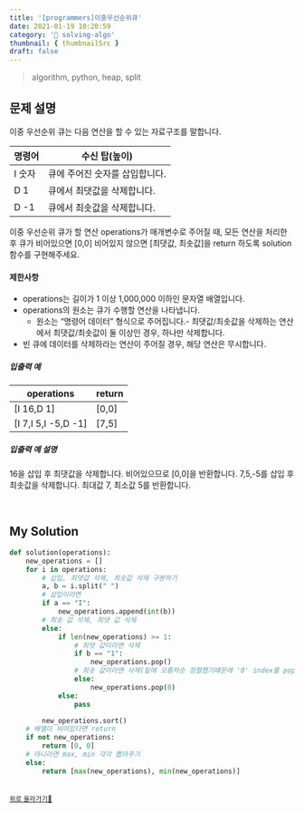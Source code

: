```yaml
---
title: '[programmers]이중우선순위큐'
date: 2021-01-19 10:20:59
category: '💯 solving-algo'
thumbnail: { thumbnailSrc }
draft: false
---
```


> algorithm, python, heap, split

## 문제 설명

이중 우선순위 큐는 다음 연산을 할 수 있는 자료구조를 말합니다.

| 명령어 | 수신 탑(높이)                  |
| ------ | ------------------------------ |
| I 숫자 | 큐에 주어진 숫자를 삽입합니다. |
| D 1    | 큐에서 최댓값을 삭제합니다.    |
| D -1   | 큐에서 최솟값을 삭제합니다.    |

이중 우선순위 큐가 할 연산 operations가 매개변수로 주어질 때, 모든 연산을 처리한 후 큐가 비어있으면 [0,0] 비어있지 않으면 [최댓값, 최솟값]을 return 하도록 solution 함수를 구현해주세요.

#### 제한사항

- operations는 길이가 1 이상 1,000,000 이하인 문자열 배열입니다.
- operations의 원소는 큐가 수행할 연산을 나타냅니다.
  - 원소는 “명령어 데이터” 형식으로 주어집니다.- 최댓값/최솟값을 삭제하는 연산에서 최댓값/최솟값이 둘 이상인 경우, 하나만 삭제합니다.
- 빈 큐에 데이터를 삭제하라는 연산이 주어질 경우, 해당 연산은 무시합니다.

##### 입출력 예

| operations          | return |
| ------------------- | ------ |
| [I 16,D 1]          | [0,0]  |
| [I 7,I 5,I -5,D -1] | [7,5]  |

##### 입출력 예 설명

16을 삽입 후 최댓값을 삭제합니다. 비어있으므로 [0,0]을 반환합니다.
7,5,-5를 삽입 후 최솟값을 삭제합니다. 최대값 7, 최소값 5를 반환합니다.

<br />

## My Solution

```python
def solution(operations):
    new_operations = []
    for i in operations:
        # 삽입, 최댓값 삭제, 최솟값 삭제 구분하기
        a, b = i.split(" ")
        # 삽입이라면
        if a == "I":
            new_operations.append(int(b))
        # 최솟 값 삭제, 최댓 값 삭제
        else:
            if len(new_operations) >= 1:
                # 최댓 값이라면 삭제
                if b == "1":
                    new_operations.pop()
                # 최솟 값이라면 삭제(밑에 오름차순 정렬했기떄문에 '0' index를 pop)
                else:
                    new_operations.pop(0)
            else:
                pass

        new_operations.sort()
    # 배열이 비어있다면 return
    if not new_operations:
        return [0, 0]
    # 아니라면 max, min 각각 뽑아주기
    else:
        return [max(new_operations), min(new_operations)]
```

<br />
<a href='#'><small class='up-button'>위로 올라가기💨</small></a>
<br />
